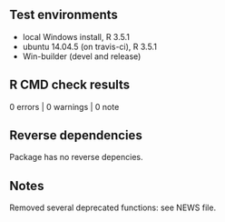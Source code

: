 ## Test environments
* local Windows install, R 3.5.1
* ubuntu 14.04.5 (on travis-ci), R 3.5.1
* Win-builder (devel and release)

## R CMD check results

0 errors | 0 warnings | 0 note

## Reverse dependencies

Package has no reverse depencies.

## Notes

Removed several deprecated functions: see NEWS file.
